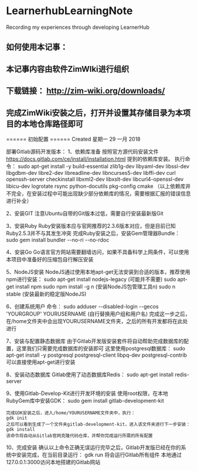 # LearnerhubLearningNote #
Recording my experiences through developing LearnerHub

## 如何使用本记事： ##
## 本记事内容由软件ZimWIki进行组织 ##

## 下载链接： http://zim-wiki.org/downloads/ ##

## 完成ZimWiki安装之后，打开并设置其存储目录为本项目的本地仓库路径即可 ##


====== 初始配置 ======
Created 星期一 29 一月 2018

部署Gitlab源码开发版本：
1、依赖库准备
	按照官方源代码安装文件 https://docs.gitlab.com/ce/install/installation.html 提到的依赖库安装。
	执行命令：
	sudo apt-get install -y build-essential zlib1g-dev libyaml-dev libssl-dev libgdbm-dev libre2-dev libreadline-dev libncurses5-dev libffi-dev curl openssh-server checkinstall libxml2-dev libxslt-dev libcurl4-openssl-dev libicu-dev logrotate rsync python-docutils pkg-config cmake
	（以上依赖库并不完全，在安装过程中可能出现缺少部分依赖库的情况，需要根据汇报的错误信息进行补全）
	
	
2、安装GIT
	注意Ubuntu自带的Git版本过低，需要自行安装最新版Git
	
3、安装Ruby
	Ruby安装版本应与官网推荐的2.3.6版本对应，但是目前已知Ruby2.5.3并不与其发生冲突
	完成Ruby安装之后，安装Gem管理器Bundle：
	sudo gem install bundler --no-ri --no-rdoc

4、安装Go
	Go语言官方网站需要翻墙访问，如果不具备科学上网条件，可以使用本项目中准备好的压缩包自行解压安装
	
5、NodeJS安装
	NodeJS通过使用本地apt-get无法安装到合适的版本，推荐使用npm进行安装：
		sudo apt-get install nodejs-legacy (可能并不需要)
		sudo apt-get install npm
		sudo npm install -g n (安装NodeJS包管理工具n)
		sudo n stable (安装最新的稳定版NodeJS)

6、创建系统用户
	命令：
	sudo adduser --disabled-login --gecos 'YOURGROUP' YOURUSERNAME (自行替换用户组和用户名)
	完成这一步之后，在/home文件夹中会出现YOURUSERNAME文件夹，之后的所有开发都将在此处进行
	
7、安装与配置静态数据库
	由于Gitlab开发版安装套件将自动帮助完成数据库的配置，这里我们只需要完成数据库的安装即可
	这里使用postgresql数据库：
	sudo apt-get install -y postgresql postgresql-client libpq-dev postgresql-contrib
	可以直接使用apt-get进行安装
	
8、安装动态数据库
	Gitlab使用了动态数据库Redis：
	sudo apt-get install redis-server

9、使用Gitlab-Develop-Kit进行开发环境的安装
	使用root权限，在本地RubyGem库中安装GDK：
	sudo gem install gitlab-development-kit
	
	完成GDK安装之后，进入/home/YOURUSERNAME文件夹中，执行：
	gdk init
	之后可以看到生成了一个文件夹gitlab-development-kit，进入该文件夹进行下一步安装：
	gdk install
	该命令将自动从Gitlab官网克隆代码仓库，并帮你完成运行所需的所有配置
	
10、完成安装
	确认以上命令正确无误运行完毕之后，Gitlab开发版已经在你的系统中安装完成，在当前目录运行：
	gdk run
	将会运行Gitlab所有组件
本地通过127.0.0.1:3000访问本地搭建的Gitlab网站
